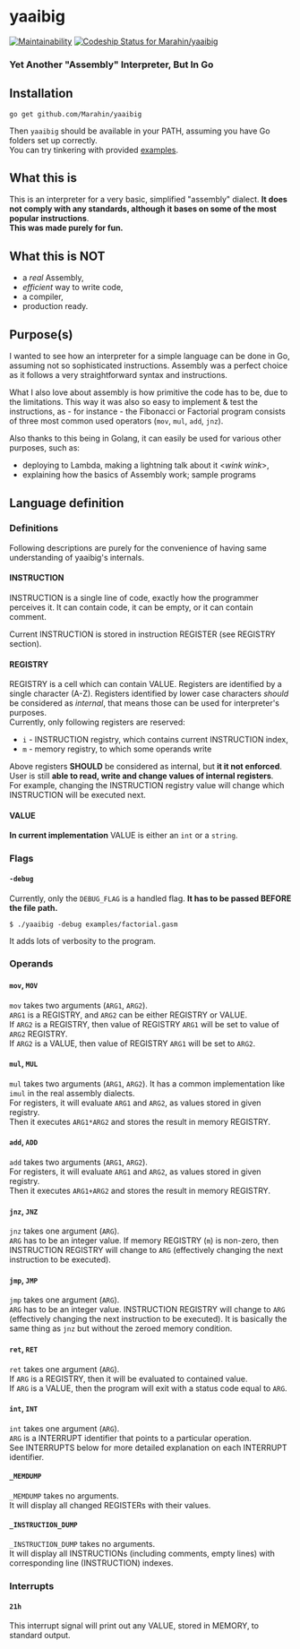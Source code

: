 # yaaibig

[![Maintainability](https://api.codeclimate.com/v1/badges/b463e3ee73b8b3c65a41/maintainability)](https://codeclimate.com/github/Marahin/yaaibig/maintainability)
[ ![Codeship Status for Marahin/yaaibig](https://app.codeship.com/projects/96fd7070-30ed-0136-884d-7e920188431d/status?branch=master)](https://app.codeship.com/projects/288674)

### Yet Another "Assembly" Interpreter, But In Go

## Installation

```
go get github.com/Marahin/yaaibig
```

Then `yaaibig` should be available in your PATH, assuming you have Go folders set up correctly.  
You can try tinkering with provided [examples](./examples).

## What this is

This is an interpreter for a very basic, simplified "assembly" dialect. **It does not comply with any standards, although it bases on some of the most popular instructions**.  
**This was made purely for fun.**

## What this is NOT

* a _real_ Assembly,  
* _efficient_ way to write code,
* a compiler,
* production ready.

## Purpose(s) 

I wanted to see how an interpreter for a simple language can be done in Go, assuming not so sophisticated instructions. Assembly was a perfect choice as it follows a very straightforward syntax and instructions. 

What I also love about assembly is how primitive the code has to be, due to the limitations. This way it was also so easy to implement & test the instructions, as - for instance - the Fibonacci or Factorial program consists of three most common used operators (`mov`, `mul`, `add`, `jnz`). 

Also thanks to this being in Golang, it can easily be used for various other purposes, such as:  

* deploying to Lambda, making a lightning talk about it <*wink wink*>,  
* explaining how the basics of Assembly work; sample programs

## Language definition

### Definitions

Following descriptions are purely for the convenience of having same understanding of yaaibig's internals.

#### INSTRUCTION

INSTRUCTION is a single line of code, exactly how the programmer perceives it. It can contain code, it can be empty, or it can contain comment. 

Current INSTRUCTION is stored in instruction REGISTER (see REGISTRY section). 

#### REGISTRY

REGISTRY is a cell which can contain VALUE. Registers are identified by a single character (A-Z). Registers identified by lower case characters _should_ be considered as _internal_, that means those can be used for interpreter's purposes.    
Currently, only following registers are reserved:  

* `i` - INSTRUCTION registry, which contains current INSTRUCTION index,  
* `m` - memory registry, to which some operands write

Above registers **SHOULD** be considered as internal, but **it it not enforced**. User is still **able to read, write and change values of internal registers**.  
For example, changing the INSTRUCTION registry value will change which INSTRUCTION will be executed next.

#### VALUE

**In current implementation** VALUE is either an `int` or a `string`.

### Flags

#### `-debug`

Currently, only the `DEBUG_FLAG` is a handled flag. **It has to be passed BEFORE the file path.**  

```
$ ./yaaibig -debug examples/factorial.gasm
```

It adds lots of verbosity to the program.

### Operands

#### `mov`, `MOV`

`mov` takes two arguments (`ARG1`, `ARG2`).  
`ARG1` is a REGISTRY, and `ARG2` can be either REGISTRY or VALUE.  
If `ARG2` is a REGISTRY, then value of REGISTRY `ARG1` will be set to value of `ARG2` REGISTRY.  
If `ARG2` is a VALUE, then value of REGISTRY `ARG1` will be set to `ARG2`.  

#### `mul`, `MUL`

`mul` takes two arguments (`ARG1`, `ARG2`). It has a common implementation like `imul` in the real assembly dialects.  
For registers, it will evaluate `ARG1` and `ARG2`, as values stored in given registry.  
Then it executes `ARG1*ARG2` and stores the result in memory REGISTRY.

#### `add`, `ADD`

`add` takes two arguments (`ARG1`, `ARG2`).  
For registers, it will evaluate `ARG1` and `ARG2`, as values stored in given registry.  
Then it executes `ARG1+ARG2` and stores the result in memory REGISTRY.

#### `jnz`, `JNZ`

`jnz` takes one argument (`ARG`).  
`ARG` has to be an integer value. If memory REGISTRY (`m`) is non-zero, then INSTRUCTION REGISTRY will change to `ARG` (effectively changing the next instruction to be executed).

#### `jmp`, `JMP`

`jmp` takes one argument (`ARG`).  
`ARG` has to be an integer value. INSTRUCTION REGISTRY will change to `ARG` (effectively changing the next instruction to be executed). It is basically the same thing as `jnz` but without the zeroed memory condition.

#### `ret`, `RET`

`ret` takes one argument (`ARG`).  
If `ARG` is a REGISTRY, then it will be evaluated to contained value.  
If `ARG` is a VALUE, then the program will exit with a status code equal to `ARG`.

#### `int`, `INT`

`int` takes one argument (`ARG`).  
`ARG` is a INTERRUPT identifier that points to a particular operation.  
See INTERRUPTS below for more detailed explanation on each INTERRUPT identifier.

#### `_MEMDUMP`

`_MEMDUMP` takes no arguments.  
It will display all changed REGISTERs with their values.

#### `_INSTRUCTION_DUMP`

`_INSTRUCTION_DUMP` takes no arguments.  
It will display all INSTRUCTIONs (including comments, empty lines) with corresponding line (INSTRUCTION) indexes. 

### Interrupts

#### `21h`

This interrupt signal will print out any VALUE, stored in MEMORY, to standard output.
